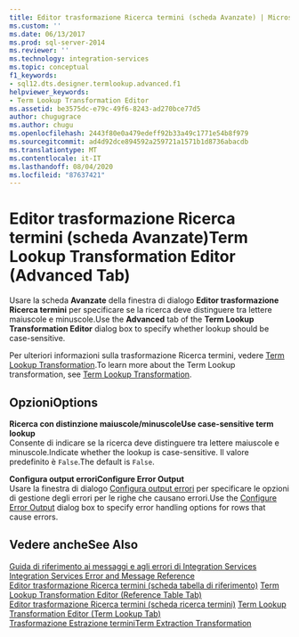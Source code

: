 ```yaml
---
title: Editor trasformazione Ricerca termini (scheda Avanzate) | Microsoft Docs
ms.custom: ''
ms.date: 06/13/2017
ms.prod: sql-server-2014
ms.reviewer: ''
ms.technology: integration-services
ms.topic: conceptual
f1_keywords:
- sql12.dts.designer.termlookup.advanced.f1
helpviewer_keywords:
- Term Lookup Transformation Editor
ms.assetid: be3575dc-e79c-49f6-8243-ad270bce77d5
author: chugugrace
ms.author: chugu
ms.openlocfilehash: 2443f80e0a479edeff92b33a49c1771e54b8f979
ms.sourcegitcommit: ad4d92dce894592a259721a1571b1d8736abacdb
ms.translationtype: MT
ms.contentlocale: it-IT
ms.lasthandoff: 08/04/2020
ms.locfileid: "87637421"
---
```

# <a name="term-lookup-transformation-editor-advanced-tab"></a><span data-ttu-id="169d3-102">Editor trasformazione Ricerca termini (scheda Avanzate)</span><span class="sxs-lookup"><span data-stu-id="169d3-102">Term Lookup Transformation Editor (Advanced Tab)</span></span>
  <span data-ttu-id="169d3-103">Usare la scheda **Avanzate** della finestra di dialogo **Editor trasformazione Ricerca termini** per specificare se la ricerca deve distinguere tra lettere maiuscole e minuscole.</span><span class="sxs-lookup"><span data-stu-id="169d3-103">Use the **Advanced** tab of the **Term Lookup Transformation Editor** dialog box to specify whether lookup should be case-sensitive.</span></span>  
  
 <span data-ttu-id="169d3-104">Per ulteriori informazioni sulla trasformazione Ricerca termini, vedere [Term Lookup Transformation](data-flow/transformations/lookup-transformation.md).</span><span class="sxs-lookup"><span data-stu-id="169d3-104">To learn more about the Term Lookup transformation, see [Term Lookup Transformation](data-flow/transformations/lookup-transformation.md).</span></span>  
  
## <a name="options"></a><span data-ttu-id="169d3-105">Opzioni</span><span class="sxs-lookup"><span data-stu-id="169d3-105">Options</span></span>  
 <span data-ttu-id="169d3-106">**Ricerca con distinzione maiuscole/minuscole**</span><span class="sxs-lookup"><span data-stu-id="169d3-106">**Use case-sensitive term lookup**</span></span>  
 <span data-ttu-id="169d3-107">Consente di indicare se la ricerca deve distinguere tra lettere maiuscole e minuscole.</span><span class="sxs-lookup"><span data-stu-id="169d3-107">Indicate whether the lookup is case-sensitive.</span></span> <span data-ttu-id="169d3-108">Il valore predefinito è `False`.</span><span class="sxs-lookup"><span data-stu-id="169d3-108">The default is `False`.</span></span>  
  
 <span data-ttu-id="169d3-109">**Configura output errori**</span><span class="sxs-lookup"><span data-stu-id="169d3-109">**Configure Error Output**</span></span>  
 <span data-ttu-id="169d3-110">Usare la finestra di dialogo [Configura output errori](../../2014/integration-services/configure-error-output.md) per specificare le opzioni di gestione degli errori per le righe che causano errori.</span><span class="sxs-lookup"><span data-stu-id="169d3-110">Use the [Configure Error Output](../../2014/integration-services/configure-error-output.md) dialog box to specify error handling options for rows that cause errors.</span></span>  
  
## <a name="see-also"></a><span data-ttu-id="169d3-111">Vedere anche</span><span class="sxs-lookup"><span data-stu-id="169d3-111">See Also</span></span>  
 <span data-ttu-id="169d3-112">[Guida di riferimento ai messaggi e agli errori di Integration Services](../../2014/integration-services/integration-services-error-and-message-reference.md) </span><span class="sxs-lookup"><span data-stu-id="169d3-112">[Integration Services Error and Message Reference](../../2014/integration-services/integration-services-error-and-message-reference.md) </span></span>  
 <span data-ttu-id="169d3-113">[Editor trasformazione Ricerca termini &#40;scheda tabella di riferimento&#41;](../../2014/integration-services/term-lookup-transformation-editor-reference-table-tab.md) </span><span class="sxs-lookup"><span data-stu-id="169d3-113">[Term Lookup Transformation Editor &#40;Reference Table Tab&#41;](../../2014/integration-services/term-lookup-transformation-editor-reference-table-tab.md) </span></span>  
 <span data-ttu-id="169d3-114">[Editor trasformazione Ricerca termini &#40;scheda ricerca termini&#41;](../../2014/integration-services/term-lookup-transformation-editor-term-lookup-tab.md) </span><span class="sxs-lookup"><span data-stu-id="169d3-114">[Term Lookup Transformation Editor &#40;Term Lookup Tab&#41;](../../2014/integration-services/term-lookup-transformation-editor-term-lookup-tab.md) </span></span>  
 [<span data-ttu-id="169d3-115">Trasformazione Estrazione termini</span><span class="sxs-lookup"><span data-stu-id="169d3-115">Term Extraction Transformation</span></span>](data-flow/transformations/term-extraction-transformation.md)  
  
  
